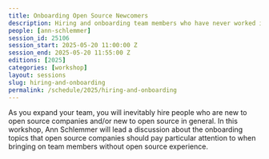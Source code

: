 ```yaml
---
title: Onboarding Open Source Newcomers
description: Hiring and onboarding team members who have never worked in open source companies.
people: [ann-schlemmer]
session_id: 25106
session_start: 2025-05-20 11:00:00 Z
session_end: 2025-05-20 11:55:00 Z
editions: [2025]
categories: [workshop]
layout: sessions
slug: hiring-and-onboarding
permalink: /schedule/2025/hiring-and-onboarding
---
```


As you expand your team, you will inevitably hire people who are new to open source companies and/or new to 
open source in general. In this workshop, Ann Schlemmer will lead a discussion about the onboarding topics 
that open source companies should pay particular attention to when bringing on team members without open 
source experience. 
